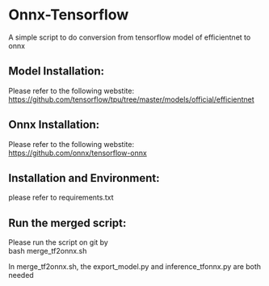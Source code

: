 # Onnx-Tensorflow
A simple script to do conversion from tensorflow model of efficientnet to onnx  

## Model Installation:  
Please refer to the following webstite:    
https://github.com/tensorflow/tpu/tree/master/models/official/efficientnet   

## Onnx Installation: 
Please refer to the following webstite:  
https://github.com/onnx/tensorflow-onnx  

## Installation and Environment:    
please refer to requirements.txt    

## Run the merged script:    
Please run the script on git by      
bash merge_tf2onnx.sh     
  
In merge_tf2onnx.sh, the export_model.py and inference_tfonnx.py are both needed  
